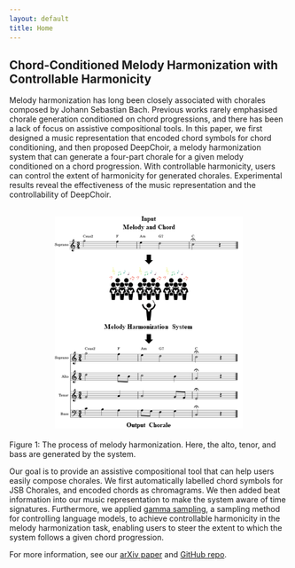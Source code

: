 ```yaml
---
layout: default
title: Home
---
```


<script src="https://cdn.mathjax.org/mathjax/latest/MathJax.js?config=TeX-AMS-MML_HTMLorMML" type="text/javascript"></script>
<script type="text/x-mathjax-config">
    MathJax.Hub.Config({
        tex2jax: {
        skipTags: ['script', 'noscript', 'style', 'textarea', 'pre'],
        inlineMath: [['$','$']]
        }
    });
</script>

## Chord-Conditioned Melody Harmonization with Controllable Harmonicity

Melody harmonization has long been closely associated with chorales composed by Johann Sebastian Bach. Previous works rarely emphasised chorale generation conditioned on chord progressions, and there has been a lack of focus on assistive compositional tools. In this paper, we first designed a music representation that encoded chord symbols for chord conditioning, and then proposed DeepChoir, a melody harmonization system that can generate a four-part chorale for a given melody conditioned on a chord progression. With controllable harmonicity, users can control the extent of harmonicity for generated chorales. Experimental results reveal the effectiveness of the music representation and the controllability of DeepChoir.

<br>
<center><img src="figs/fig1.png" alt="overall_model" style="zoom:75%"></center>
<br>
Figure 1: The process of melody harmonization. Here, the alto, tenor, and bass are generated by the system.
<br>

Our goal is to provide an assistive compositional tool that can help users easily compose chorales. We first automatically labelled chord symbols for JSB Chorales, and encoded chords as chromagrams. We then added beat information into our music representation to make the system aware of time signatures. Furthermore, we applied [gamma sampling](https://arxiv.org/pdf/2205.06036.pdf), a sampling method for controlling language models, to achieve controllable harmonicity in the melody harmonization task, enabling users to steer the extent to which the system follows a given chord progression.

For more information, see our [arXiv paper](https://arxiv.org/pdf/2202.08423.pdf) and [GitHub repo](https://github.com/sander-wood/deepchoir).
